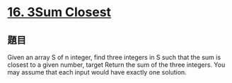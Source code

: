# [16. 3Sum Closest](https://leetcode.com/problems/3sum-closest/)

## 題目

Given an array S of n integer, find three integers in S such that the sum is closest to a given number, target Return the sum of the three integers.
You may assume that each input would have exactly one solution.
